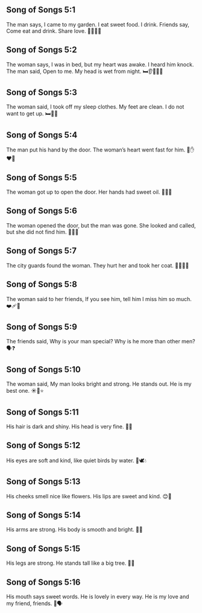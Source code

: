 ## Song of Songs 5:1
The man says, I came to my garden. I eat sweet food. I drink. Friends say, Come eat and drink. Share love. 🍯🍇🥛😊
## Song of Songs 5:2
The woman says, I was in bed, but my heart was awake. I heard him knock. The man said, Open to me. My head is wet from night. 🛏️👂🚪🌙💧
## Song of Songs 5:3
The woman said, I took off my sleep clothes. My feet are clean. I do not want to get up. 🛏️👣😕
## Song of Songs 5:4
The man put his hand by the door. The woman’s heart went fast for him. 🚪✋❤️‍🔥
## Song of Songs 5:5
The woman got up to open the door. Her hands had sweet oil. 🚪🙌🌸
## Song of Songs 5:6
The woman opened the door, but the man was gone. She looked and called, but she did not find him. 🚪😢📣
## Song of Songs 5:7
The city guards found the woman. They hurt her and took her coat. 🚓👮‍♂️😟
## Song of Songs 5:8
The woman said to her friends, If you see him, tell him I miss him so much. ❤️‍🩹🙏
## Song of Songs 5:9
The friends said, Why is your man special? Why is he more than other men? 🗣️❓
## Song of Songs 5:10
The woman said, My man looks bright and strong. He stands out. He is my best one. ☀️💪⭐
## Song of Songs 5:11
His hair is dark and shiny. His head is very fine. 🖤✨
## Song of Songs 5:12
His eyes are soft and kind, like quiet birds by water. 👀🕊️💧
## Song of Songs 5:13
His cheeks smell nice like flowers. His lips are sweet and kind. 😊🌸
## Song of Songs 5:14
His arms are strong. His body is smooth and bright. 💪✨
## Song of Songs 5:15
His legs are strong. He stands tall like a big tree. 🌳🦵
## Song of Songs 5:16
His mouth says sweet words. He is lovely in every way. He is my love and my friend, friends. 🥰🗣️
